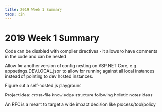 ```yaml
---
title: 2019 Week 1 Summary
tags: pin
---
```


# 2019 Week 1 Summary

Code can be disabled with compiler directives - it allows to have comments in the code and can be nested 

Allow for another version of config nesting on ASP.NET Core, e.g. appsetings.DEV.LOCAL.json to allow for running against all local instances instead of pointing to dev hosted instances. 

Figure out a self-hosted js playground

Project idea: cross-file knowledge structure following holistic notes ideas

An RFC is a meant to target a wide impact decision like process/tool/policy

